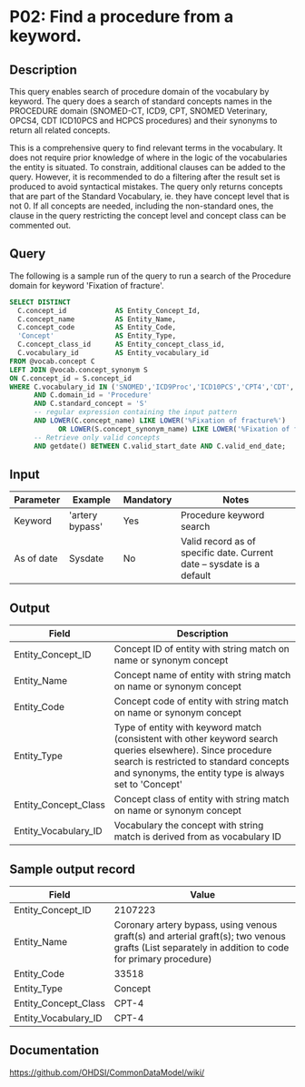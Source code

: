 <!---
Group:procedure
Name:P02 Find a procedure from a keyword.
Author:Patrick Ryan
CDM Version: 5.0
-->

# P02: Find a procedure from a keyword.

## Description
This query enables search of procedure domain of the vocabulary by keyword. 
The query does a search of standard concepts names in the PROCEDURE domain (SNOMED-CT, ICD9, CPT, SNOMED Veterinary, OPCS4, 
CDT ICD10PCS and HCPCS procedures) and their synonyms to return all related concepts.

This is a comprehensive query to find relevant terms in the vocabulary. 
It does not require prior knowledge of where in the logic of the vocabularies the entity is situated. 
To constrain, additional clauses can be added to the query. However, it is recommended to do a filtering after the result 
set is produced to avoid syntactical mistakes.
The query only returns concepts that are part of the Standard Vocabulary, ie. they have concept level that is not 0. 
If all concepts are needed, including the non-standard ones, the clause in the query restricting the concept level and 
concept class can be commented out.

## Query

The following is a sample run of the query to run a search of the Procedure domain for keyword 'Fixation of fracture'.

```sql
SELECT DISTINCT
  C.concept_id            AS Entity_Concept_Id,
  C.concept_name          AS Entity_Name,
  C.concept_code          AS Entity_Code,
  'Concept'               AS Entity_Type,
  C.concept_class_id      AS Entity_concept_class_id,
  C.vocabulary_id         AS Entity_vocabulary_id
FROM @vocab.concept C
LEFT JOIN @vocab.concept_synonym S 
ON C.concept_id = S.concept_id
WHERE C.vocabulary_id IN ('SNOMED','ICD9Proc','ICD10PCS','CPT4','CDT','HCPCS','SNOMED Veterinary','OPCS4')
      AND C.domain_id = 'Procedure'
      AND C.standard_concept = 'S'
      -- regular expression containing the input pattern
      AND LOWER(C.concept_name) LIKE LOWER('%Fixation of fracture%')
            OR LOWER(S.concept_synonym_name) LIKE LOWER('%Fixation of fracture%')
      -- Retrieve only valid concepts
      AND getdate() BETWEEN C.valid_start_date AND C.valid_end_date;
```

## Input

| Parameter |  Example |  Mandatory |  Notes |
| --- | --- | --- | --- |
|  Keyword |  'artery bypass' |  Yes | Procedure keyword search |
|  As of date |  Sysdate |  No | Valid record as of specific date. Current date – sysdate is a default |

## Output

|  Field |  Description |
| --- | --- |
|  Entity_Concept_ID |  Concept ID of entity with string match on name or synonym concept |
|  Entity_Name |  Concept name of entity with string match on name or synonym concept |
|  Entity_Code |  Concept code of entity with string match on name or synonym concept |
|  Entity_Type |  Type of entity with keyword match (consistent with other keyword search queries elsewhere). Since procedure search is restricted to standard concepts and synonyms, the entity type is always set to 'Concept' |
|  Entity_Concept_Class |  Concept class of entity with string match on name or synonym concept |
|  Entity_Vocabulary_ID |  Vocabulary the concept with string match is derived from as vocabulary ID |

## Sample output record

| Field |  Value |
| --- | --- |
|  Entity_Concept_ID |  2107223 |
|  Entity_Name |  Coronary artery bypass, using venous graft(s) and arterial graft(s); two venous grafts (List separately in addition to code for primary procedure) |
|  Entity_Code |  33518 |
|  Entity_Type |  Concept |
|  Entity_Concept_Class |  CPT-4 |
|  Entity_Vocabulary_ID |  CPT-4 |



## Documentation
https://github.com/OHDSI/CommonDataModel/wiki/
